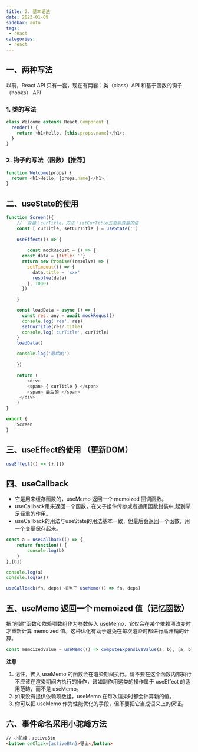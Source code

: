 ```yaml
---
title: 2. 基本语法
date: 2023-01-09
sidebar: auto
tags:
 - react
categories:
 - react
---
```


## 一、两种写法
以前，React API 只有一套，现在有两套：类（class）API 和基于函数的钩子（hooks） API
### 1. 类的写法
```js
class Welcome extends React.Component {
  render() {
    return <h1>Hello, {this.props.name}</h1>;
  }
}
```

### 2. 钩子的写法（函数）【推荐】
```js
function Welcome(props) {
  return <h1>Hello, {props.name}</h1>;
}
```

## 二、useState的使用
```js
function Screen(){
	//  变量：curTitle，方法：setCurTitle去更新变量的值
	const [ curTitle, setCurTitle ] = useState('')
	
	useEffect(() => {
		
		const mockRequst = () => {
      const data = {title: ''}
      return new Promise((resolve) => {
        setTimeout(() => {
          data.title = 'xxx'
          resolve(data)
        }, 1000)
      })

    }

    const loadData = async () => {
      const res: any = await mockRequst()
      console.log('res', res)
      setCurTitle(res?.title)
      console.log('curTitle', curTitle)
    }
    loadData()

    console.log('最后的')
		
	})

	return (
		<div>
        <span> { curTitle } </span>
        <span> 最后的 </span>
     </div>
	)
}

export {
	Screen
}
```
## 三、useEffect的使用 （更新DOM）
```js
useEffect(() => {},[])
```

## 四、useCallback
- 它是用来缓存函数的，useMemo 返回一个 memoized 回调函数。
- useCallback用来返回一个函数，在父子组件传参或者通用函数封装中,起到举足轻重的作用。
- useCallback的用法与useState的用法基本一致，但最后会返回一个函数，用一个变量保存起来。
```js
const a = useCallback(() => {
	return function() {
		console.log(b)
	}
},[b])

console.log(a)
console.log(a())

useCallback(fn, deps) 相当于 useMemo(() => fn, deps)
```

## 五、useMemo 返回一个 memoized 值（记忆函数）
把“创建”函数和依赖项数组作为参数传入 useMemo，它仅会在某个依赖项改变时才重新计算 memoized 值。这种优化有助于避免在每次渲染时都进行高开销的计算。
```js
const memoizedValue = useMemo(() => computeExpensiveValue(a, b), [a, b]);
```
**注意**
1. 记住，传入 useMemo 的函数会在渲染期间执行。请不要在这个函数内部执行不应该在渲染期间内执行的操作，诸如副作用这类的操作属于 useEffect 的适用范畴，而不是 useMemo。
2. 如果没有提供依赖项数组，useMemo 在每次渲染时都会计算新的值。
3. 你可以把 useMemo 作为性能优化的手段，但不要把它当成语义上的保证。

## 六、事件命名采用小驼峰方法
```html
// 小驼峰：activeBtn
<button onClick={activeBtn}>导出</button>
```